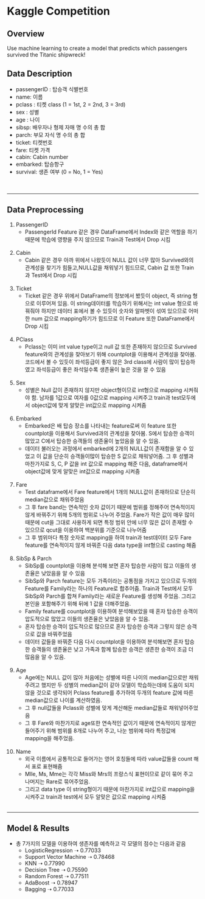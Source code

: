 # Kaggle Competition
## Overview
Use machine learning to create a model that predicts which passengers survived the Titanic shipwreck!
## Data Description
+ passengerID : 탑승객 식별번호
+ name: 이름
+ pclass	: 티켓 class (1 = 1st, 2 = 2nd, 3 = 3rd)
+ sex	: 성별
+ age	: 나이	
+ sibsp:	배우자나 형제 자매 명 수의 총 합	
+ parch:	부모 자식 명 수의 총 합
+ ticket: 티켓번호
+ fare: 티켓 가격	
+ cabin:	Cabin number	
+ embarked:	탑승항구
+ survival: 생존 여부 (0 = No, 1 = Yes)<br><br><br>
  
* * *
## Data Preprocessing
1. PassengerID
   + PassengerId Feature 같은 경우 DataFrame에서 Index와 같은 역할을 하기 때문에 학습에 영향을 주지 않으므로 Train과 Test에서 Drop 시킴<br><br>
2. Cabin
   + Cabin 같은 경우 아까 위에서 나왔듯이 NULL 값이 너무 많아 Survived와의 관계성을 찾기가 힘들고,NULL값을 채워넣기 힘드므로, Cabin 값 또한 Train과 Test에서 Drop 시킴<br><br>
3. Ticket
   + Ticket 같은 경우 위에서 DataFrame의 정보에서 봤듯이 object, 즉 string 형으로 이루어져 있음. 이 string데이터를 학습하기 위해서는 int value 형으로 바꿔줘야 하지만 데이터 표에서 볼 수 있듯이 숫자와 알파벳이 섞여 있으므로 어떠한 num 값으로 mapping하기가 힘드므로 이 Feature 또한 DataFrame에서 Drop 시킴<br><br>
4. PClass
   + Pclass는 이미 int value type이고 null 값 또한 존재하지 않으므로 Survived feature와의 관계성을 찾아보기 위해 countplot을 이용해서 관계성을 찾아봄. 코드에서 볼 수 있듯이 좌석등급이 좋지 않은 3rd class에 사람이 많이 탑승하였고 좌석등급이 좋은 좌석일수록 생존율이 높은 것을 알 수 있음<br><br>
5. Sex
   + 성별은 Null 값이 존재하지 않지만 object형이므로 int형으로 mapping 시켜줘야 함. 남자를 1값으로 여자를 0값으로 mapping 시켜주고 train과 test모두에서 object값에 맞게 알맞은 int값으로 mapping 시켜줌<br><br>
6. Embarked
   + Embarked은 배 탑승 장소를 나타내는 feature로써 이 feature 또한 countplot을 이용해서 Survived과의 관계성을 찾아봄. S에서 탑승한 승객이 많았고 C에서 탑승한 승객들의 생존율이 높았음을 알 수 있음.
   + 데이터 불러오는 과정에서 embarked에 2개의 NULL값이 존재함을 알 수 있었고 이 값을 단순히 승객들이많이 탑승한 S 값으로 채워넣어줌. 그 후 성별과 마찬가지로 S, C, P 값을 int 값으로 mapping 해준 다음, dataframe에서 object값에 맞게 알맞은 int값으로 mapping 시켜줌<br><br>
7. Fare
   + Test dataframe에서 Fare feature에서 1개의 NULL값이 존재하므로 단순히 median값으로 채워주었음
   + 그 후 fare band는 연속적인 숫자 값이기 때문에 범위를 정해주어 연속적이지 않게 바꿔주기 위해 5개의 범위로 나누어 주었음. Fare가 작은 값이 매우 많이 때문에 cut을 그대로 사용하게 되면 특정 범위 안에 너무 많은 값이 존재할 수 있으므로 qcut을 이용하여 백분위를 기준으로 나누어줌
   + 그 후 범위마다 특정 숫자로 mapping을 하여 train과 test데이터 모두 Fare feature를 연속적이지 않게 바꿔준 다음 data type을 int형으로 casting 해줌<br><br>
8. SibSp & Parch
   + SibSp를 countplot을 이용해 분석해 보면 혼자 탑승한 사람이 많고 이들의 생존율은 낮았음을 알 수 있음
   + SibSp와 Parch feature는 모두 가족이라는 공통점을 가지고 있으므로 두개의 Feature를 Family라는 하나의 Feature로 합추어줌. Train과 Test에서 모두 SibSp와 Parch를 합쳐 Family라는 새로운 Feature를 생성해 주었음. 그리고 본인을 포함해주기 위해 뒤에 1 값을 더해주었음.
   + Family feature를 countplot을 이용하여 분석해보았을 때 혼자 탑승한 승객이 압도적으로 많았고 이들의 생존율은 낮았음을 알 수 있음.
   + 혼자 탑승한 승객이 압도적으로 많으므로 혼자 탑승한 승객과 그렇지 않은 승객으로 값을 바꿔주었음
   + 데이터 값들을 바꿔준 다음 다시 countplot을 이용하여 분석해보면 혼자 탑승한 승객들의 생존율은 낮고 가족과 함께 탑승한 승객은 생존한 승객이 조금 더 많음을 알 수 있음.<br><br>
9. Age
   + Age에는 NULL 값이 많아 처음에는 성별에 따른 나이의 median값으로만 채워주려고 했지만 두 성별의 median값이 같아 모델이 학습하는데에 도움이 되지 않을 것으로 생각되어 Pclass feature를 추가하여 두개의 feature 값에 따른 median값으로 나이를 계산하였음.
   + 그 후 null값들을 Pclass와 성별에 맞게 계산해둔 median값들로 채워넣어주었음
   + 그 후 Fare와 마찬가지로 age또한 연속적인 값이기 때문에 연속적이지 않게만들어주기 위해 범위를 8개로 나누어 주고, 나눈 범위에 따라 특정값에 mapping을 해주었음.<br><br>
10. Name
    + 외국 이름에서 공통적으로 들어가는 영어 호칭들에 따라 value값들을 count 해서 표로 표현해줌
    + Mlle, Ms, Mme는 각각 Miss와 Mrs의 프랑스식 표현이므로 같이 묶어 주고 나머지는 Rare로 묶어주었음.
    + 그리고 data type 이 string형이기 때문에 마찬가지로 int값으로 mapping을 시켜주고 train과 test에서 모두 알맞은 값으로 mapping 시켜줌<br><br>


* * *
## Model & Results
+ 총 7가지의 모델을 이용하여 생존자를 예측하고 각 모델의 점수는 다음과 같음
  + LogisticRegression  ➝  0.77033
  + Support Vector Machine ➝ 0.78468
  + KNN ➝ 0.77990
  + Decision Tree ➝ 0.75590
  + Random Forest ➝ 0.77511
  + AdaBoost ➝ 0.78947
  + Bagging ➝ 0.77033
